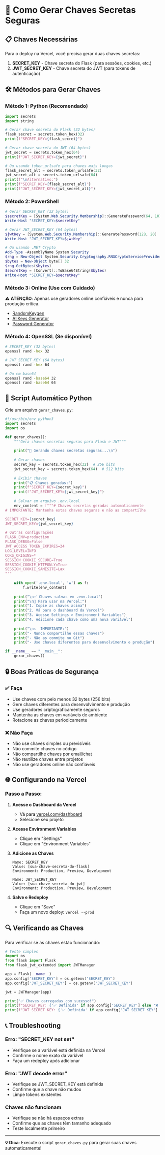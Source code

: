 # 🔐 Como Gerar Chaves Secretas Seguras

## 📋 Chaves Necessárias

Para o deploy na Vercel, você precisa gerar duas chaves secretas:

1. **SECRET_KEY** - Chave secreta do Flask (para sessões, cookies, etc.)
2. **JWT_SECRET_KEY** - Chave secreta do JWT (para tokens de autenticação)

## 🛠️ Métodos para Gerar Chaves

### Método 1: Python (Recomendado)

```python
import secrets
import string

# Gerar chave secreta do Flask (32 bytes)
flask_secret = secrets.token_hex(32)
print(f"SECRET_KEY={flask_secret}")

# Gerar chave secreta do JWT (64 bytes)
jwt_secret = secrets.token_hex(64)
print(f"JWT_SECRET_KEY={jwt_secret}")

# Ou usando token_urlsafe para chaves mais longas
flask_secret_alt = secrets.token_urlsafe(32)
jwt_secret_alt = secrets.token_urlsafe(64)
print(f"\nAlternativo:")
print(f"SECRET_KEY={flask_secret_alt}")
print(f"JWT_SECRET_KEY={jwt_secret_alt}")
```

### Método 2: PowerShell

```powershell
# Gerar SECRET_KEY (32 bytes)
$secretKey = [System.Web.Security.Membership]::GeneratePassword(64, 10)
Write-Host "SECRET_KEY=$secretKey"

# Gerar JWT_SECRET_KEY (64 bytes)
$jwtKey = [System.Web.Security.Membership]::GeneratePassword(128, 20)
Write-Host "JWT_SECRET_KEY=$jwtKey"

# Ou usando .NET Crypto
Add-Type -AssemblyName System.Security
$rng = New-Object System.Security.Cryptography.RNGCryptoServiceProvider
$bytes = New-Object byte[] 32
$rng.GetBytes($bytes)
$secretKey = [Convert]::ToBase64String($bytes)
Write-Host "SECRET_KEY=$secretKey"
```

### Método 3: Online (Use com Cuidado)

⚠️ **ATENÇÃO**: Apenas use geradores online confiáveis e nunca para produção crítica.

- [RandomKeygen](https://randomkeygen.com/)
- [AllKeys Generator](https://www.allkeysgenerator.com/)
- [Password Generator](https://passwordsgenerator.net/)

### Método 4: OpenSSL (Se disponível)

```bash
# SECRET_KEY (32 bytes)
openssl rand -hex 32

# JWT_SECRET_KEY (64 bytes)
openssl rand -hex 64

# Ou em base64
openssl rand -base64 32
openssl rand -base64 64
```

## 🔧 Script Automático Python

Crie um arquivo `gerar_chaves.py`:

```python
#!/usr/bin/env python3
import secrets
import os

def gerar_chaves():
    """Gera chaves secretas seguras para Flask e JWT"""
    
    print("🔐 Gerando chaves secretas seguras...\n")
    
    # Gerar chaves
    secret_key = secrets.token_hex(32)  # 256 bits
    jwt_secret_key = secrets.token_hex(64)  # 512 bits
    
    # Exibir chaves
    print("📋 Chaves geradas:")
    print(f"SECRET_KEY={secret_key}")
    print(f"JWT_SECRET_KEY={jwt_secret_key}")
    
    # Salvar em arquivo .env.local
    env_content = f"""# Chaves secretas geradas automaticamente
# IMPORTANTE: Mantenha estas chaves seguras e não as compartilhe

SECRET_KEY={secret_key}
JWT_SECRET_KEY={jwt_secret_key}

# Outras configurações
FLASK_ENV=production
FLASK_DEBUG=False
JWT_ACCESS_TOKEN_EXPIRES=24
LOG_LEVEL=INFO
CORS_ORIGINS=*
SESSION_COOKIE_SECURE=True
SESSION_COOKIE_HTTPONLY=True
SESSION_COOKIE_SAMESITE=Lax
"""
    
    with open('.env.local', 'w') as f:
        f.write(env_content)
    
    print("\n✅ Chaves salvas em .env.local")
    print("\n🚀 Para usar na Vercel:")
    print("1. Copie as chaves acima")
    print("2. Vá para o dashboard da Vercel")
    print("3. Acesse Settings > Environment Variables")
    print("4. Adicione cada chave como uma nova variável")
    
    print("\n⚠️  IMPORTANTE:")
    print("- Nunca compartilhe essas chaves")
    print("- Não as commite no Git")
    print("- Use chaves diferentes para desenvolvimento e produção")

if __name__ == "__main__":
    gerar_chaves()
```

## 🔒 Boas Práticas de Segurança

### ✅ Faça

- Use chaves com pelo menos 32 bytes (256 bits)
- Gere chaves diferentes para desenvolvimento e produção
- Use geradores criptograficamente seguros
- Mantenha as chaves em variáveis de ambiente
- Rotacione as chaves periodicamente

### ❌ Não Faça

- Não use chaves simples ou previsíveis
- Não commite chaves no código
- Não compartilhe chaves por email/chat
- Não reutilize chaves entre projetos
- Não use geradores online não confiáveis

## 🌐 Configurando na Vercel

### Passo a Passo:

1. **Acesse o Dashboard da Vercel**
   - Vá para [vercel.com/dashboard](https://vercel.com/dashboard)
   - Selecione seu projeto

2. **Acesse Environment Variables**
   - Clique em "Settings"
   - Clique em "Environment Variables"

3. **Adicione as Chaves**
   ```
   Name: SECRET_KEY
   Value: [sua-chave-secreta-do-flask]
   Environment: Production, Preview, Development
   
   Name: JWT_SECRET_KEY
   Value: [sua-chave-secreta-do-jwt]
   Environment: Production, Preview, Development
   ```

4. **Salve e Redeploy**
   - Clique em "Save"
   - Faça um novo deploy: `vercel --prod`

## 🔍 Verificando as Chaves

Para verificar se as chaves estão funcionando:

```python
# Teste simples
import os
from flask import Flask
from flask_jwt_extended import JWTManager

app = Flask(__name__)
app.config['SECRET_KEY'] = os.getenv('SECRET_KEY')
app.config['JWT_SECRET_KEY'] = os.getenv('JWT_SECRET_KEY')

jwt = JWTManager(app)

print("✅ Chaves carregadas com sucesso!")
print(f"SECRET_KEY: {'✅ Definida' if app.config['SECRET_KEY'] else '❌ Não definida'}")
print(f"JWT_SECRET_KEY: {'✅ Definida' if app.config['JWT_SECRET_KEY'] else '❌ Não definida'}")
```

## 📞 Troubleshooting

### Erro: "SECRET_KEY not set"
- Verifique se a variável está definida na Vercel
- Confirme o nome exato da variável
- Faça um redeploy após adicionar

### Erro: "JWT decode error"
- Verifique se JWT_SECRET_KEY está definida
- Confirme que a chave não mudou
- Limpe tokens existentes

### Chaves não funcionam
- Verifique se não há espaços extras
- Confirme que as chaves têm tamanho adequado
- Teste localmente primeiro

---

**💡 Dica**: Execute o script `gerar_chaves.py` para gerar suas chaves automaticamente!